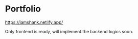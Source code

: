 # Portfolio
https://iamshank.netlify.app/

Only frontend is ready, will implement the backend logics soon.
